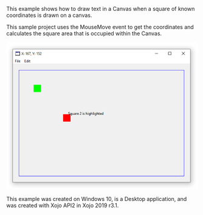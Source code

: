 This example shows how to draw text in a Canvas when a square of known coordinates is drawn on a canvas. 

This sample project uses the MouseMove event to get the coordinates and calculates the square area that is occupied within the Canvas.

![](https://github.com/eugenedakin/ShowTextAtCanvasPoint/blob/master/ShowTextAtPoint.png)

This example was created on Windows 10, is a Desktop application, and was created with Xojo API2 in Xojo 2019 r3.1.
